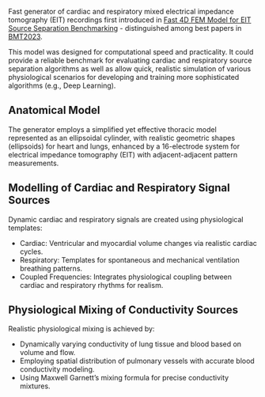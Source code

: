 Fast generator of cardiac and respiratory mixed electrical impedance tomography (EIT) recordings first introduced in [Fast 4D FEM Model for EIT Source Separation Benchmarking](https://www.degruyterbrill.com/document/doi/10.1515/cdbme-2023-1097/html) - distinguished among best papers in [BMT2023](https://bmt2023.de/).  

This model was designed for computational speed and practicality. It could provide a reliable benchmark for evaluating cardiac and respiratory source separation algorithms as well as allow quick, realistic simulation of various physiological scenarios for developing and training more sophisticated algorithms (e.g., Deep Learning).

## Anatomical Model
The generator employs a simplified yet effective thoracic model represented as an ellipsoidal cylinder, with realistic geometric shapes (ellipsoids) for heart and lungs, enhanced by a 16-electrode system for electrical impedance tomography (EIT) with adjacent-adjacent pattern measurements.

## Modelling of Cardiac and Respiratory Signal Sources
Dynamic cardiac and respiratory signals are created using physiological templates:
* Cardiac: Ventricular and myocardial volume changes via realistic cardiac cycles.
* Respiratory: Templates for spontaneous and mechanical ventilation breathing patterns.
* Coupled Frequencies: Integrates physiological coupling between cardiac and respiratory rhythms for realism.

## Physiological Mixing of Conductivity Sources
Realistic physiological mixing is achieved by:
* Dynamically varying conductivity of lung tissue and blood based on volume and flow.
* Employing spatial distribution of pulmonary vessels with accurate blood conductivity modeling.
* Using Maxwell Garnett’s mixing formula for precise conductivity mixtures.
